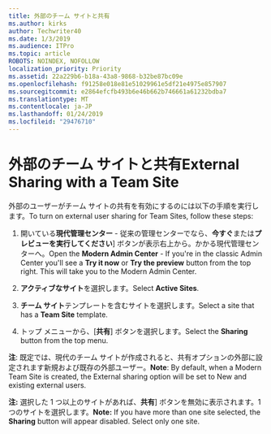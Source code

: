 ```yaml
---
title: 外部のチーム サイトと共有
ms.author: kirks
author: Techwriter40
ms.date: 1/3/2019
ms.audience: ITPro
ms.topic: article
ROBOTS: NOINDEX, NOFOLLOW
localization_priority: Priority
ms.assetid: 22a229b6-b18a-43a8-9868-b32be87bc09e
ms.openlocfilehash: f91258e018e81e51029961e5df21e4975e857907
ms.sourcegitcommit: e2864efcfb493b6e46b662b746661a61232bdba7
ms.translationtype: MT
ms.contentlocale: ja-JP
ms.lasthandoff: 01/24/2019
ms.locfileid: "29476710"
---
```

# <a name="external-sharing-with-a-team-site"></a><span data-ttu-id="48222-102">外部のチーム サイトと共有</span><span class="sxs-lookup"><span data-stu-id="48222-102">External Sharing with a Team Site</span></span>

<span data-ttu-id="48222-103">外部のユーザーがチーム サイトの共有を有効にするのには以下の手順を実行します。</span><span class="sxs-lookup"><span data-stu-id="48222-103">To turn on external user sharing for Team Sites, follow these steps:</span></span> 
  
1. <span data-ttu-id="48222-p101">開いている**現代管理センター** - 従来の管理センターでなら、**今すぐ**または**プレビューを実行してください**] ボタンが表示右上から。かかる現代管理センターへ。</span><span class="sxs-lookup"><span data-stu-id="48222-p101">Open the **Modern Admin Center** - If you're in the classic Admin Center you'll see a **Try it now** or **Try the preview** button from the top right. This will take you to the Modern Admin Center.</span></span> 
  
2. <span data-ttu-id="48222-106">**アクティブなサイト**を選択します。</span><span class="sxs-lookup"><span data-stu-id="48222-106">Select **Active Sites**.</span></span> 
  
3. <span data-ttu-id="48222-107">**チーム サイト**テンプレートを含むサイトを選択します。</span><span class="sxs-lookup"><span data-stu-id="48222-107">Select a site that has a **Team Site** template.</span></span> 
  
4. <span data-ttu-id="48222-108">トップ メニューから、[**共有**] ボタンを選択します。</span><span class="sxs-lookup"><span data-stu-id="48222-108">Select the **Sharing** button from the top menu.</span></span> 
  
 <span data-ttu-id="48222-109">**注**: 既定では、現代のチーム サイトが作成されると、共有オプションの外部に設定されます新規および既存の外部ユーザー。</span><span class="sxs-lookup"><span data-stu-id="48222-109">**Note**: By default, when a Modern Team Site is created, the External sharing option will be set to New and existing external users.</span></span> 
  
 <span data-ttu-id="48222-p102">**注:** 選択した 1 つ以上のサイトがあれば、**共有**] ボタンを無効に表示されます。1 つのサイトを選択します。</span><span class="sxs-lookup"><span data-stu-id="48222-p102">**Note:** If you have more than one site selected, the **Sharing** button will appear disabled. Select only one site.</span></span> 
  

